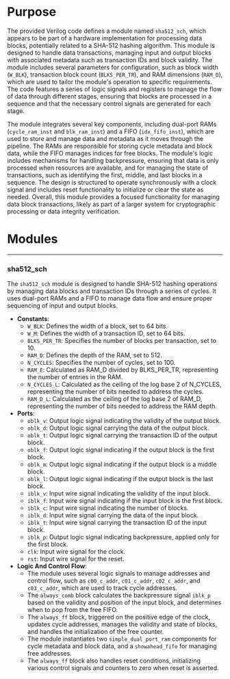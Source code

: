 # Purpose
The provided Verilog code defines a module named `sha512_sch`, which appears to be part of a hardware implementation for processing data blocks, potentially related to a SHA-512 hashing algorithm. This module is designed to handle data transactions, managing input and output blocks with associated metadata such as transaction IDs and block validity. The module includes several parameters for configuration, such as block width (`W_BLK`), transaction block count (`BLKS_PER_TR`), and RAM dimensions (`RAM_D`), which are used to tailor the module's operation to specific requirements. The code features a series of logic signals and registers to manage the flow of data through different stages, ensuring that blocks are processed in a sequence and that the necessary control signals are generated for each stage.

The module integrates several key components, including dual-port RAMs (`cycle_ram_inst` and `blk_ram_inst`) and a FIFO (`idx_fifo_inst`), which are used to store and manage data and metadata as it moves through the pipeline. The RAMs are responsible for storing cycle metadata and block data, while the FIFO manages indices for free blocks. The module's logic includes mechanisms for handling backpressure, ensuring that data is only processed when resources are available, and for managing the state of transactions, such as identifying the first, middle, and last blocks in a sequence. The design is structured to operate synchronously with a clock signal and includes reset functionality to initialize or clear the state as needed. Overall, this module provides a focused functionality for managing data block transactions, likely as part of a larger system for cryptographic processing or data integrity verification.
# Modules

---
### sha512\_sch
The `sha512_sch` module is designed to handle SHA-512 hashing operations by managing data blocks and transaction IDs through a series of cycles. It uses dual-port RAMs and a FIFO to manage data flow and ensure proper sequencing of input and output blocks.
- **Constants**:
    - `W_BLK`: Defines the width of a block, set to 64 bits.
    - `W_M`: Defines the width of a transaction ID, set to 64 bits.
    - `BLKS_PER_TR`: Specifies the number of blocks per transaction, set to 10.
    - `RAM_D`: Defines the depth of the RAM, set to 512.
    - `N_CYCLES`: Specifies the number of cycles, set to 100.
    - `RAM_E`: Calculated as RAM_D divided by BLKS_PER_TR, representing the number of entries in the RAM.
    - `N_CYCLES_L`: Calculated as the ceiling of the log base 2 of N_CYCLES, representing the number of bits needed to address the cycles.
    - `RAM_D_L`: Calculated as the ceiling of the log base 2 of RAM_D, representing the number of bits needed to address the RAM depth.
- **Ports**:
    - `oblk_v`: Output logic signal indicating the validity of the output block.
    - `oblk_d`: Output logic signal carrying the data of the output block.
    - `oblk_t`: Output logic signal carrying the transaction ID of the output block.
    - `oblk_f`: Output logic signal indicating if the output block is the first block.
    - `oblk_m`: Output logic signal indicating if the output block is a middle block.
    - `oblk_l`: Output logic signal indicating if the output block is the last block.
    - `iblk_v`: Input wire signal indicating the validity of the input block.
    - `iblk_f`: Input wire signal indicating if the input block is the first block.
    - `iblk_c`: Input wire signal indicating the number of blocks.
    - `iblk_d`: Input wire signal carrying the data of the input block.
    - `iblk_t`: Input wire signal carrying the transaction ID of the input block.
    - `iblk_p`: Output logic signal indicating backpressure, applied only for the first block.
    - `clk`: Input wire signal for the clock.
    - `rst`: Input wire signal for the reset.
- **Logic And Control Flow**:
    - The module uses several logic signals to manage addresses and control flow, such as `c00_c_addr`, `c01_c_addr`, `c02_c_addr`, and `c03_c_addr`, which are used to track cycle addresses.
    - The `always_comb` block calculates the backpressure signal `iblk_p` based on the validity and position of the input block, and determines when to pop from the free FIFO.
    - The `always_ff` block, triggered on the positive edge of the clock, updates cycle addresses, manages the validity and state of blocks, and handles the initialization of the free counter.
    - The module instantiates two `simple_dual_port_ram` components for cycle metadata and block data, and a `showahead_fifo` for managing free addresses.
    - The `always_ff` block also handles reset conditions, initializing various control signals and counters to zero when reset is asserted.


